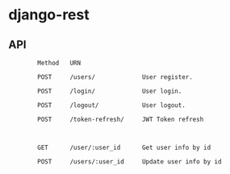 # django-rest
## API


            Method   URN

            POST     /users/             User register.

            POST     /login/             User login.

            POST     /logout/            User logout.

            POST     /token-refresh/     JWT Token refresh



            GET      /user/:user_id      Get user info by id

            POST     /users/:user_id     Update user info by id

